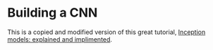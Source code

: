 # Building a CNN

This is a copied and modified version of this great tutorial, [Inception models: explained and implimented](https://hacktilldawn.com/2016/09/25/inception-modules-explained-and-implemented/).
